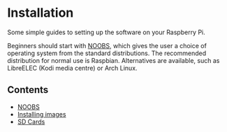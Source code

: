 # Installation

Some simple guides to setting up the software on your Raspberry Pi.

Beginners should start with [NOOBS](./noobs), which gives the user a choice of operating system from the standard distributions. The recommended distribution for normal use is Raspbian. Alternatives are available, such as LibreELEC (Kodi media centre) or Arch Linux.

## Contents

- [NOOBS](./noobs)
- [Installing images](./installing-images)
- [SD Cards](./sd-cards)
